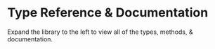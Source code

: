 # Type Reference & Documentation

Expand the library to the left to view all of the types, methods, & documentation.
